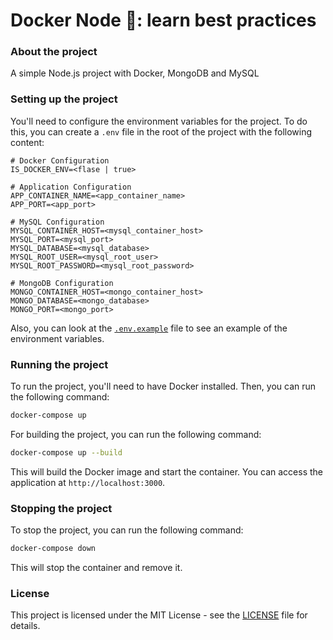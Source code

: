 # Docker Node 🐳: learn best practices

### About the project

A simple Node.js project with Docker, MongoDB and MySQL

### Setting up the project

You'll need to configure the environment variables for the project. To do this, you can create a `.env` file in the root of the project with the following content:

```env
# Docker Configuration
IS_DOCKER_ENV=<flase | true>

# Application Configuration
APP_CONTAINER_NAME=<app_container_name>
APP_PORT=<app_port>

# MySQL Configuration
MYSQL_CONTAINER_HOST=<mysql_container_host>
MYSQL_PORT=<mysql_port>
MYSQL_DATABASE=<mysql_database>
MYSQL_ROOT_USER=<mysql_root_user>
MYSQL_ROOT_PASSWORD=<mysql_root_password>

# MongoDB Configuration
MONGO_CONTAINER_HOST=<mongo_container_host>
MONGO_DATABASE=<mongo_database>
MONGO_PORT=<mongo_port>
```

Also, you can look at the [`.env.example`](.env.example) file to see an example of the environment variables.

### Running the project

To run the project, you'll need to have Docker installed. Then, you can run the following command:

```bash
docker-compose up
```

For building the project, you can run the following command:

```bash
docker-compose up --build
```

This will build the Docker image and start the container. You can access the application at `http://localhost:3000`.

### Stopping the project

To stop the project, you can run the following command:

```bash
docker-compose down
```

This will stop the container and remove it.

### License

This project is licensed under the MIT License - see the [LICENSE](LICENSE) file for details.
